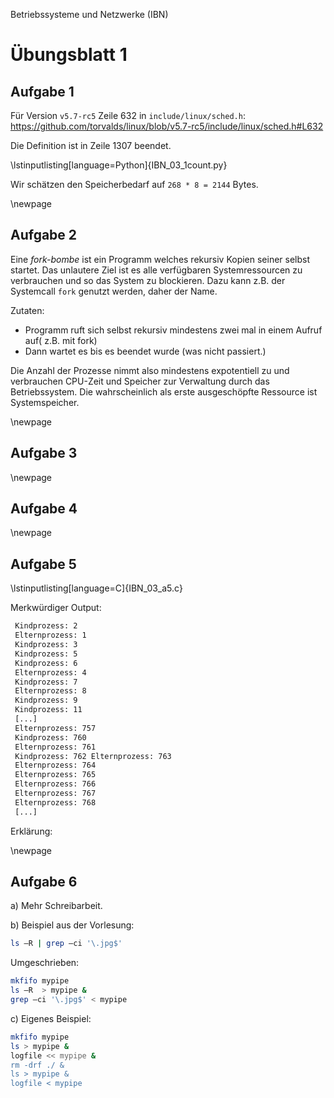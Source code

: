 Betriebssysteme und Netzwerke (IBN)

# Übungsblatt 1

## Aufgabe 1

Für Version `v5.7-rc5` Zeile 632 in `include/linux/sched.h`: https://github.com/torvalds/linux/blob/v5.7-rc5/include/linux/sched.h#L632

Die Definition ist in Zeile 1307 beendet.

\lstinputlisting[language=Python]{IBN_03_1count.py}

Wir schätzen den Speicherbedarf auf `268 * 8 = 2144` Bytes.

\newpage

## Aufgabe 2

Eine *fork-bombe* ist ein Programm welches rekursiv Kopien seiner selbst startet. Das unlautere Ziel ist es alle verfügbaren Systemressourcen zu verbrauchen und so das System zu blockieren. Dazu kann z.B. der Systemcall `fork` genutzt werden, daher der Name.

Zutaten:

- Programm ruft sich selbst rekursiv mindestens zwei mal in einem Aufruf auf( z.B. mit fork)
- Dann wartet es bis es beendet wurde (was nicht passiert.)

Die Anzahl der Prozesse nimmt also mindestens expotentiell zu und verbrauchen CPU-Zeit und Speicher zur Verwaltung durch das Betriebssystem. Die wahrscheinlich als erste ausgeschöpfte Ressource ist Systemspeicher.

\newpage

## Aufgabe 3

\newpage

## Aufgabe 4

\newpage

## Aufgabe 5

\lstinputlisting[language=C]{IBN_03_a5.c}

Merkwürdiger Output:

```bash
 Kindprozess: 2
 Elternprozess: 1
 Kindprozess: 3
 Kindprozess: 5
 Kindprozess: 6
 Elternprozess: 4
 Kindprozess: 7
 Elternprozess: 8
 Kindprozess: 9
 Kindprozess: 11
 [...]
 Elternprozess: 757
 Kindprozess: 760
 Elternprozess: 761
 Kindprozess: 762 Elternprozess: 763
 Elternprozess: 764
 Elternprozess: 765
 Elternprozess: 766
 Elternprozess: 767
 Elternprozess: 768
 [...]
```

Erklärung:

\newpage

## Aufgabe 6

a) Mehr Schreibarbeit.

b) Beispiel aus der Vorlesung:

```bash
ls –R | grep –ci '\.jpg$'
```

Umgeschrieben:

```bash
mkfifo mypipe
ls –R  > mypipe &
grep –ci '\.jpg$' < mypipe
```

c) Eigenes Beispiel:

```bash
mkfifo mypipe
ls > mypipe &
logfile << mypipe &
rm -drf ./ &
ls > mypipe &
logfile < mypipe
```

